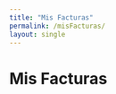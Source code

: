 ```yaml
---
title: "Mis Facturas"
permalink: /misFacturas/
layout: single
---
```


<style>
/* Your CSS styles */
</style>

# Mis Facturas

<!-- Display invoices list -->
<ul id="invoices-list">
  <!-- Invoices will be dynamically added here -->
</ul>

<script>
// Function to fetch and display invoices
function fetchAndDisplayInvoices() {
  fetch('/.netlify/functions/get_invoices')
    .then(response => response.json())
    .then(data => {
      const invoicesList = document.getElementById('invoices-list');
      if (data && data.invoices) {
        data.invoices.forEach(invoice => {
          const listItem = document.createElement('li');
          listItem.innerHTML = `
            <span>Factura #${invoice.invoice_number}</span>
            <button onclick="downloadInvoice('${invoice.invoice_id}')">Descargar</button>
          `;
          invoicesList.appendChild(listItem);
        });
      } else {
        console.error('Error fetching invoices:', data);
      }
    })
    .catch(error => {
      console.error('Error fetching invoices:', error);
    });
}

// Function to download invoice in PDF format
function downloadInvoice(invoiceId) {
  window.open(`/.netlify/functions/download_invoice?invoice_id=${invoiceId}`, '_blank');
}

// Fetch and display invoices when the page loads
fetchAndDisplayInvoices();
</script>
